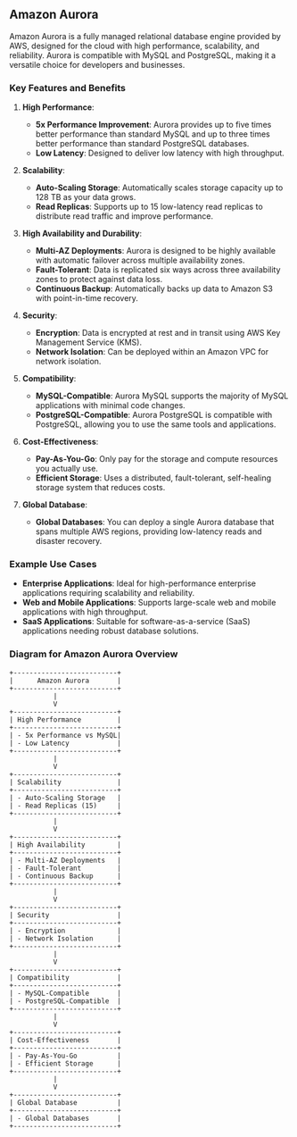 ## Amazon Aurora

Amazon Aurora is a fully managed relational database engine provided by AWS, designed for the cloud with high performance, scalability, and reliability. Aurora is compatible with MySQL and PostgreSQL, making it a versatile choice for developers and businesses.

### Key Features and Benefits

1. **High Performance**:
   - **5x Performance Improvement**: Aurora provides up to five times better performance than standard MySQL and up to three times better performance than standard PostgreSQL databases.
   - **Low Latency**: Designed to deliver low latency with high throughput.

2. **Scalability**:
   - **Auto-Scaling Storage**: Automatically scales storage capacity up to 128 TB as your data grows.
   - **Read Replicas**: Supports up to 15 low-latency read replicas to distribute read traffic and improve performance.

3. **High Availability and Durability**:
   - **Multi-AZ Deployments**: Aurora is designed to be highly available with automatic failover across multiple availability zones.
   - **Fault-Tolerant**: Data is replicated six ways across three availability zones to protect against data loss.
   - **Continuous Backup**: Automatically backs up data to Amazon S3 with point-in-time recovery.

4. **Security**:
   - **Encryption**: Data is encrypted at rest and in transit using AWS Key Management Service (KMS).
   - **Network Isolation**: Can be deployed within an Amazon VPC for network isolation.

5. **Compatibility**:
   - **MySQL-Compatible**: Aurora MySQL supports the majority of MySQL applications with minimal code changes.
   - **PostgreSQL-Compatible**: Aurora PostgreSQL is compatible with PostgreSQL, allowing you to use the same tools and applications.

6. **Cost-Effectiveness**:
   - **Pay-As-You-Go**: Only pay for the storage and compute resources you actually use.
   - **Efficient Storage**: Uses a distributed, fault-tolerant, self-healing storage system that reduces costs.

7. **Global Database**:
   - **Global Databases**: You can deploy a single Aurora database that spans multiple AWS regions, providing low-latency reads and disaster recovery.

### Example Use Cases

- **Enterprise Applications**: Ideal for high-performance enterprise applications requiring scalability and reliability.
- **Web and Mobile Applications**: Supports large-scale web and mobile applications with high throughput.
- **SaaS Applications**: Suitable for software-as-a-service (SaaS) applications needing robust database solutions.

### Diagram for Amazon Aurora Overview

```plaintext
+--------------------------+
|      Amazon Aurora       |
+--------------------------+
           |
           V
+--------------------------+
| High Performance         |
+--------------------------+
| - 5x Performance vs MySQL|
| - Low Latency            |
+--------------------------+
           |
           V
+--------------------------+
| Scalability              |
+--------------------------+
| - Auto-Scaling Storage   |
| - Read Replicas (15)     |
+--------------------------+
           |
           V
+--------------------------+
| High Availability        |
+--------------------------+
| - Multi-AZ Deployments   |
| - Fault-Tolerant         |
| - Continuous Backup      |
+--------------------------+
           |
           V
+--------------------------+
| Security                 |
+--------------------------+
| - Encryption             |
| - Network Isolation      |
+--------------------------+
           |
           V
+--------------------------+
| Compatibility            |
+--------------------------+
| - MySQL-Compatible       |
| - PostgreSQL-Compatible  |
+--------------------------+
           |
           V
+--------------------------+
| Cost-Effectiveness       |
+--------------------------+
| - Pay-As-You-Go          |
| - Efficient Storage      |
+--------------------------+
           |
           V
+--------------------------+
| Global Database          |
+--------------------------+
| - Global Databases       |
+--------------------------+
